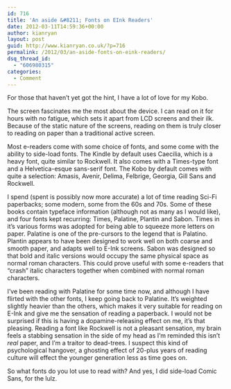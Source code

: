 ```yaml
---
id: 716
title: 'An aside &#8211; Fonts on EInk Readers'
date: 2012-03-11T14:59:36+00:00
author: kianryan
layout: post
guid: http://www.kianryan.co.uk/?p=716
permalink: /2012/03/an-aside-fonts-on-eink-readers/
dsq_thread_id:
  - "606980315"
categories:
  - Comment
---
```

For those that haven&#8217;t yet got the hint, I have a lot of love for my Kobo.

The screen fascinates me the most about the device. I can read on it for hours with no fatigue, which sets it apart from LCD screens and their ilk. Because of the static nature of the screens, reading on them is truly closer to reading on paper than a traditional active screen.

Most e-readers come with some choice of fonts, and some come with the ability to side-load fonts. The Kindle by default uses Caecilia, which is a heavy font, quite similar to Rockwell. It also comes with a Times-type font and a Helvetica-esque sans-serif font. The Kobo by default comes with quite a selection: Amasis, Avenir, Delima, Felbrige, Georgia, Gill Sans and Rockwell.

I spend (spent is possibly now more accurate) a lot of time reading Sci-Fi paperbacks; some modern, some from the 60s and 70s. Some of these books contain typeface information (although not as many as I would like), and four fonts kept recurring: Times, Palatine, Plantin and Sabon. Times in it&#8217;s various forms was adopted for being able to squeeze more letters on paper. Palatine is one of the pre-cursors to the legend that is Palatino. Plantin appears to have been designed to work well on both coarse and smooth paper, and adapts well to E-Ink screens. Sabon was designed so that bold and italic versions would occupy the same physical space as normal roman characters. This could prove useful with some e-readers that &#8220;crash&#8221; italic characters together when combined with normal roman characters.

I&#8217;ve been reading with Palatine for some time now, and although I have flirted with the other fonts, I keep going back to Palatine. It&#8217;s weighted slightly heavier than the others, which makes it very suitable for reading on E-Ink and give me the sensation of reading a paperback. I would not be surprised if this is having a dopamine-releasing effect on me, it&#8217;s that pleasing. Reading a font like Rockwell is not a pleasant sensation, my brain feels a stabbing sensation in the side of my head as I&#8217;m reminded this isn&#8217;t _real_ paper, and I&#8217;m a traitor to dead-trees. I suspect this kind of psychological hangover, a ghosting effect of 20-plus years of reading culture will effect the younger generation less as time goes on.

So what fonts do you lot use to read with? And yes, I did side-load Comic Sans, for the lulz.
